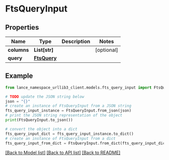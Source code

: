 # FtsQueryInput


## Properties

Name | Type | Description | Notes
------------ | ------------- | ------------- | -------------
**columns** | **List[str]** |  | [optional] 
**query** | [**FtsQuery**](FtsQuery.md) |  | 

## Example

```python
from lance_namespace_urllib3_client.models.fts_query_input import FtsQueryInput

# TODO update the JSON string below
json = "{}"
# create an instance of FtsQueryInput from a JSON string
fts_query_input_instance = FtsQueryInput.from_json(json)
# print the JSON string representation of the object
print(FtsQueryInput.to_json())

# convert the object into a dict
fts_query_input_dict = fts_query_input_instance.to_dict()
# create an instance of FtsQueryInput from a dict
fts_query_input_from_dict = FtsQueryInput.from_dict(fts_query_input_dict)
```
[[Back to Model list]](../README.md#documentation-for-models) [[Back to API list]](../README.md#documentation-for-api-endpoints) [[Back to README]](../README.md)


